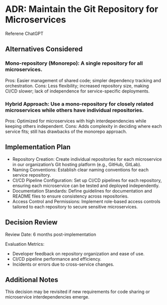 # ADR: Maintain the Git Repository for Microservices
Referene ChatGPT

## Alternatives Considered

### Mono-repository (Monorepo): A single repository for all microservices.

Pros: Easier management of shared code; simpler dependency tracking and orchestration.
Cons: Less flexibility; increased repository size, making CI/CD slower; lack of independence for service-specific deployments.

### Hybrid Approach: Use a mono-repository for closely related microservices while others have individual repositories.

Pros: Optimized for microservices with high interdependencies while keeping others independent.
Cons: Adds complexity in deciding where each service fits; still has drawbacks of the monorepo approach.

## Implementation Plan
* Repository Creation: Create individual repositories for each microservice in our organization’s Git hosting platform (e.g., GitHub, GitLab).
* Naming Conventions: Establish clear naming conventions for each service repository.
* CI/CD Pipeline Configuration: Set up CI/CD pipelines for each repository, ensuring each microservice can be tested and deployed independently.
* Documentation Standards: Define guidelines for documentation and README files to ensure consistency across repositories.
* Access Control and Permissions: Implement role-based access controls tailored to each repository to secure sensitive microservices.

## Decision Review
Review Date: 6 months post-implementation

Evaluation Metrics:
* Developer feedback on repository organization and ease of use.
* CI/CD pipeline performance and efficiency.
* Incidents or errors due to cross-service changes.

## Additional Notes
This decision may be revisited if new requirements for code sharing or microservice interdependencies emerge.